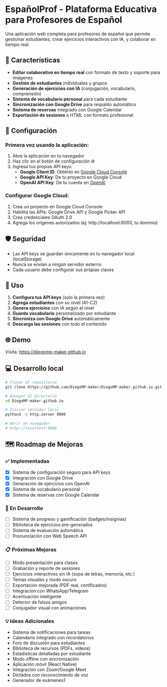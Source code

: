 # EspañolProf - Plataforma Educativa para Profesores de Español

Una aplicación web completa para profesores de español que permite gestionar estudiantes, crear ejercicios interactivos con IA, y colaborar en tiempo real.

## 🚀 Características

- **Editor colaborativo en tiempo real** con formato de texto y soporte para imágenes
- **Gestión de estudiantes** individuales y grupos
- **Generación de ejercicios con IA** (conjugación, vocabulario, comprensión)
- **Sistema de vocabulario personal** para cada estudiante
- **Sincronización con Google Drive** para respaldo automático
- **Sistema de reservas** integrado con Google Calendar
- **Exportación de sesiones** a HTML con formato profesional

## 🔧 Configuración

### Primera vez usando la aplicación:

1. Abre la aplicación en tu navegador
2. Haz clic en el botón de configuración ⚙️
3. Ingresa tus propias API keys:
   - **Google Client ID**: Obténlo en [Google Cloud Console](https://console.cloud.google.com)
   - **Google API Key**: De tu proyecto en Google Cloud
   - **OpenAI API Key**: De tu cuenta en [OpenAI](https://platform.openai.com)

### Configurar Google Cloud:

1. Crea un proyecto en Google Cloud Console
2. Habilita las APIs: Google Drive API y Google Picker API
3. Crea credenciales OAuth 2.0
4. Agrega los orígenes autorizados (ej: http://localhost:8000, tu dominio)

## 🛡️ Seguridad

- Las API keys se guardan únicamente en tu navegador local (localStorage)
- Nunca se envían a ningún servidor externo
- Cada usuario debe configurar sus propias claves

## 📖 Uso

1. **Configura tus API keys** (solo la primera vez)
2. **Agrega estudiantes** con su nivel (A1-C2)
3. **Genera ejercicios** con IA según el nivel
4. **Guarda vocabulario** personalizado por estudiante
5. **Sincroniza con Google Drive** automáticamente
6. **Descarga las sesiones** con todo el contenido

## 🌐 Demo

Visita: https://diegomp-maker.github.io

## 💻 Desarrollo local

```bash
# Clonar el repositorio
git clone https://github.com/DiegoMP-maker/DiegoMP-maker.github.io.git

# Navegar al directorio
cd DiegoMP-maker.github.io

# Iniciar servidor local
python3 -m http.server 8000

# Abrir en navegador
# http://localhost:8000
```

## 🗺️ Roadmap de Mejoras

### ✅ Implementadas
- [x] Sistema de configuración seguro para API keys
- [x] Integración con Google Drive
- [x] Generación de ejercicios con OpenAI
- [x] Sistema de vocabulario personal
- [x] Sistema de reservas con Google Calendar

### 🚧 En Desarrollo
- [ ] Sistema de progreso y gamificación (badges/insignias)
- [ ] Biblioteca de ejercicios pre-generados
- [ ] Sistema de evaluación automática
- [ ] Pronunciación con Web Speech API

### 📋 Próximas Mejoras
- [ ] Modo presentación para clases
- [ ] Grabación y reporte de sesiones
- [ ] Ejercicios interactivos sin IA (sopa de letras, memoria, etc.)
- [ ] Temas visuales y modo oscuro
- [ ] Exportación mejorada (PDF real, certificados)
- [ ] Integración con WhatsApp/Telegram
- [ ] Acentuación inteligente
- [ ] Detector de falsos amigos
- [ ] Conjugador visual con animaciones

### 💡 Ideas Adicionales
- Sistema de notificaciones para tareas
- Calendario integrado con recordatorios
- Foro de discusión para estudiantes
- Biblioteca de recursos (PDFs, videos)
- Estadísticas detalladas por estudiante
- Modo offline con sincronización
- Aplicación móvil (React Native)
- Integración con Zoom/Google Meet
- Dictados con reconocimiento de voz
- Generador de exámenes1